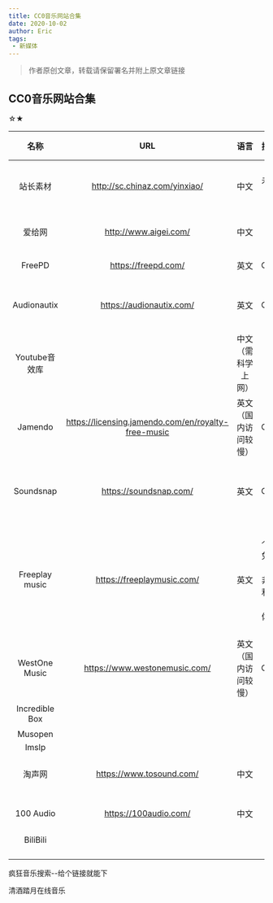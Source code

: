 ```yaml
---
title: CC0音乐网站合集
date: 2020-10-02
author: Eric
tags:
 - 新媒体
---
```


> 作者原创文章，转载请保留署名并附上原文章链接

## CC0音乐网站合集

☆★


|      名称      |                         URL                         |            语言            |            授权            | 音效              | 配乐 |                             备注                             | 推荐指数 |
| :------------: | :-------------------------------------------------: | :------------------------: | :------------------------: | ----------------- | ---- | :----------------------------------------------------------: | :------: |
|    站长素材    |            http://sc.chinaz.com/yinxiao/            |            中文            |           未声明           | √                 |      |              预览需要Flash支持，下载不需要登陆               |  ★★☆☆☆   |
|     爱给网     |                http://www.aigei.com/                |            中文            |             *              | √                 | √    |                   下载需要登陆（消耗铜币）                   |  ★★★☆☆   |
|     FreePD     |                 https://freepd.com/                 |            英文            |            CC0             |                   | √    |                      完全没有版权纠纷！                      |  ★★★★☆   |
|  Audionautix   |              https://audionautix.com/               |            英文            |            CC0             |                   | √    |            均由Jason Shaw创作，网站分类非常详细！            |  ★★★★☆   |
| Youtube音效库  |                                                     |  中文<br />（需科学上网）  |                            |                   |      |                                                              |          |
|    Jamendo     | https://licensing.jamendo.com/en/royalty-free-music |    英文（国内访问较慢）    |            CC0             | √<br />（比较少） | √    |      小众，好听，大多为独立创作人<br />下载需要「操作」      |  ★★★☆☆   |
|   Soundsnap    |               https://soundsnap.com/                |            英文            |            CC0             | √                 |      |         提供电影级音效，特牛皮<br />下载需要「操作」         |  ★★★★★   |
| Freeplay music |             https://freeplaymusic.com/              |            英文            | 个人免费（含非盈利自媒体） |                   |      | 配乐网站（个人使用）<br />需填写使用项目标题及客户单位（Optional）<br />下载也可「操作」 |          |
| WestOne Music  |            https://www.westonemusic.com/            | 英文<br />（国内访问较慢） |            CC0             |                   | √    |    有点好看的网站hhh<br />风格化音乐比较多，个人Vlog合适     |          |
| Incredible Box |                                                     |                            |                            |                   |      |                         人声合成音乐                         |          |
|    Musopen     |                                                     |                            |                            |                   |      |                                                              |          |
|     Imslp      |                                                     |                            |                            |                   |      |                                                              |          |
|     淘声网     |              https://www.tosound.com/               |            中文            |                            |                   |      |                    音效库，效率高界面好！                    |          |
|   100 Audio    |                https://100audio.com/                |            中文            |                            |                   |      |                 商用配乐、音效平台，价格200+                 |          |
|    BiliBili    |                                                     |                            |                            |                   |      |                                                              |          |
|                |                                                     |                            |                            |                   |      |                                                              |          |
|                |                                                     |                            |                            |                   |      |                                                              |          |
|                |                                                     |                            |                            |                   |      |                                                              |          |
|                |                                                     |                            |                            |                   |      |                                                              |          |

疯狂音乐搜索--给个链接就能下

清酒踏月在线音乐

